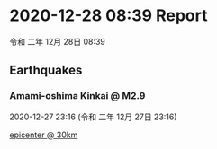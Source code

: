 # 2020-12-28 08:39 Report
令和 二年 12月 28日 08:39

## Earthquakes
### Amami-oshima Kinkai @ M2.9
2020-12-27 23:16 (令和 二年 12月 27日 23:16)
  
[epicenter @ 30km](https://www.google.com/maps/place/28°18'00%22+129°30'00%22/@28.3,129.5,17z/data=!3m1!4b1!4m5!3m4!1s0x0:0x0!8m2!3d28.3!4d129.5)